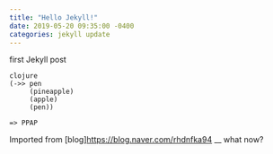 ```yaml
---
title: "Hello Jekyll!"
date: 2019-05-20 09:35:00 -0400
categories: jekyll update
---
```


first Jekyll post

```
clojure
(->> pen
     (pineapple)
     (apple)
     (pen))

=> PPAP
```
Imported from [blog]<https://blog.naver.com/rhdnfka94>
__
what now?
